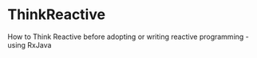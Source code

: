 # ThinkReactive
How to Think Reactive before adopting or writing reactive programming - using RxJava
